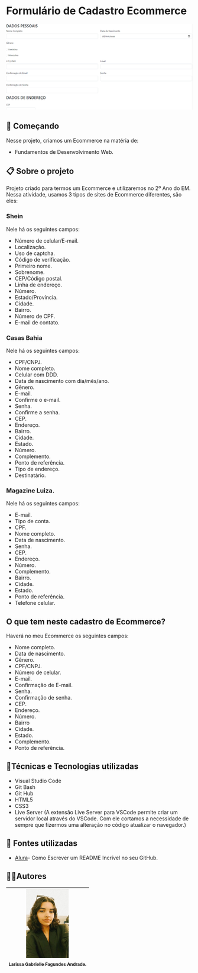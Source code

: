 # Formulário de Cadastro Ecommerce
![](formulario.png)
## 🚀 Começando
Nesse projeto, criamos um Ecommerce na matéria de:
* Fundamentos de Desenvolvimento Web.

## 📋 Sobre o projeto
Projeto criado para termos um Ecommerce e utilizaremos no 2º Ano do EM. 
Nessa atividade, usamos 3 tipos de sites de Ecommerce diferentes, são eles:
### Shein
Nele há os seguintes campos: 
* Número de celular/E-mail.
* Localização.
* Uso de captcha.
* Código de verificação.
* Primeiro nome.
* Sobrenome.
* CEP/Código postal.
* Linha de endereço.
* Número.
* Estado/Província.
* Cidade.
* Bairro.
* Número de CPF.
* E-mail de contato.

### Casas Bahia
Nele há os seguintes campos:
* CPF/CNPJ.
* Nome completo. 
* Celular com DDD. 
* Data de nascimento com dia/mês/ano.
* Gênero.
* E-mail.
* Confirme o e-mail.
* Senha.
* Confirme a senha.
* CEP.
* Endereço.
* Bairro.
* Cidade.
* Estado.
* Número.
* Complemento.
* Ponto de referência.
* Tipo de endereço.
* Destinatário.

### Magazine Luiza.
Nele há os seguintes campos:
* E-mail.
* Tipo de conta.
* CPF.
* Nome completo.
* Data de nascimento.
* Senha.
* CEP.
* Endereço.
* Número.
* Complemento.
* Bairro.
* Cidade.
* Estado.
* Ponto de referência.
* Telefone celular.

## O que tem neste cadastro de Ecommerce?
Haverá no meu Ecommerce os seguintes campos:
* Nome completo.
* Data de nascimento. 
* Gênero.
* CPF/CNPJ.
* Número de celular.
* E-mail.
* Confirmação de E-mail.
* Senha.
* Confirmação de senha.
* CEP.
* Endereço.
* Número.
* Bairro
* Cidade.
* Estado.
* Complemento.
* Ponto de referência.

## 🔨Técnicas e Tecnologias utilizadas
* Visual Studio Code 
* Git Bash
* Git Hub
* HTML5
* CSS3
* Live Server (A extensão Live Server para VSCode permite criar um servidor local através do VSCode. Com ele cortamos a necessidade de sempre que fizermos uma alteração no código atualizar o navegador.)

## 🚧 Fontes utilizadas
* [Alura](https://www.alura.com.br/artigos/escrever-bom-readme)- Como Escrever um README Incrível no seu GitHub.

## ✍🏻Autores
| [<img loading="eu.jpeg" src="eu.jpeg" width=115><br><sub>Larissa Gabrielle Fagundes Andrade.</sub>](https://github.com/gabriellefagundes) |
| :---: 